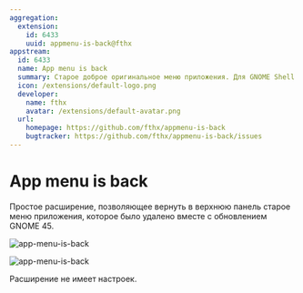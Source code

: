 ```yaml
---
aggregation:
  extension:
    id: 6433
    uuid: appmenu-is-back@fthx
appstream:
  id: 6433
  name: App menu is back
  summary: Старое доброе оригинальное меню приложения. Для GNOME Shell 45+.
  icon: /extensions/default-logo.png
  developer:
    name: fthx
    avatar: /extensions/default-avatar.png
  url:
    homepage: https://github.com/fthx/appmenu-is-back
    bugtracker: https://github.com/fthx/appmenu-is-back/issues
---
```


# App menu is back

Простое расширение, позволяющее вернуть в верхнюю панель старое меню приложения, которое было удалено вместе с обновлением GNOME 45.

![app-menu-is-back](/extensions/app-menu-is-back/app-menu-is-back-1.png)

![app-menu-is-back](/extensions/app-menu-is-back/app-menu-is-back-2.png)

Расширение не имеет настроек.

<!--@include: ./parts/show-install-steps.md-->
